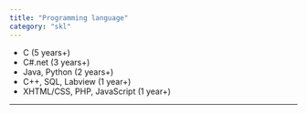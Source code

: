 ```yaml
---
title: "Programming language"
category: "skl"
---
```


- C (5 years+)
- C#.net (3 years+)
- Java, Python (2 years+)
- C++, SQL, Labview (1 year+)
- XHTML/CSS, PHP, JavaScript (1 year+)

-------------------
